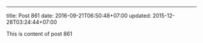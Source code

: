 ---
title: Post 861
date: 2016-09-21T06:50:48+07:00
updated: 2015-12-28T03:24:44+07:00

This is content of post 861